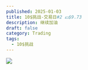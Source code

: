 ```yaml
---
published: 2025-01-03
title: 10$挑战-交易日#2 💵$9.73
description: 继续加油
draft: false
category: Trading
tags:
  - 10$挑战
---
```



![](/uploads/2025-1-3.avif)
